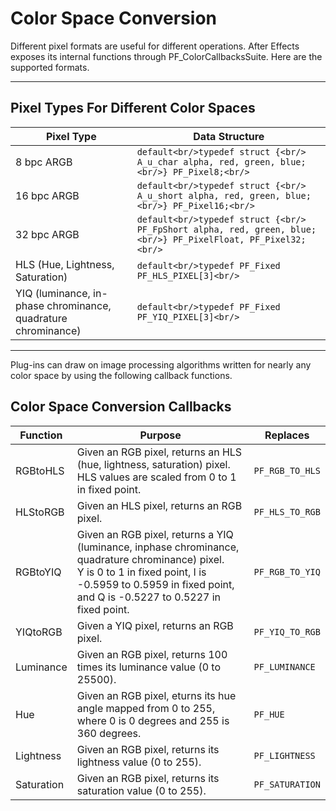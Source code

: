 <a id="effect-details-color-space-conversion"></a>

# Color Space Conversion

Different pixel formats are useful for different operations. After Effects exposes its internal functions through PF_ColorCallbacksSuite. Here are the supported formats.

---

## Pixel Types For Different Color Spaces

| **Pixel Type**                                                | **Data Structure**                                                                                                 |
|---------------------------------------------------------------|--------------------------------------------------------------------------------------------------------------------|
| 8 bpc ARGB                                                    | ```default<br/>typedef struct {<br/>  A_u_char alpha, red, green, blue;<br/>} PF_Pixel8;<br/>```                   |
| 16 bpc ARGB                                                   | ```default<br/>typedef struct {<br/>  A_u_short alpha, red, green, blue;<br/>} PF_Pixel16;<br/>```                 |
| 32 bpc ARGB                                                   | ```default<br/>typedef struct {<br/>  PF_FpShort alpha, red, green, blue;<br/>} PF_PixelFloat, PF_Pixel32;<br/>``` |
| HLS (Hue, Lightness, Saturation)                              | ```default<br/>typedef PF_Fixed PF_HLS_PIXEL[3]<br/>```                                                            |
| YIQ (luminance, in-phase chrominance, quadrature chrominance) | ```default<br/>typedef PF_Fixed PF_YIQ_PIXEL[3]<br/>```                                                            |

---

Plug-ins can draw on image processing algorithms written for nearly any color space by using the following callback functions.

## Color Space Conversion Callbacks

| **Function**   | **Purpose**                                                                                                                                                                                                         | **Replaces**    |
|----------------|---------------------------------------------------------------------------------------------------------------------------------------------------------------------------------------------------------------------|-----------------|
| RGBtoHLS       | Given an RGB pixel, returns an HLS (hue, lightness, saturation) pixel. HLS values are scaled from 0 to 1 in fixed point.                                                                                            | `PF_RGB_TO_HLS` |
| HLStoRGB       | Given an HLS pixel, returns an RGB pixel.                                                                                                                                                                           | `PF_HLS_TO_RGB` |
| RGBtoYIQ       | Given an RGB pixel, returns a YIQ (luminance, inphase chrominance, quadrature chrominance) pixel.<br/>Y is 0 to 1 in fixed point, I is -0.5959 to 0.5959 in fixed point, and Q is -0.5227 to 0.5227 in fixed point. | `PF_RGB_TO_YIQ` |
| YIQtoRGB       | Given a YIQ pixel, returns an RGB pixel.                                                                                                                                                                            | `PF_YIQ_TO_RGB` |
| Luminance      | Given an RGB pixel, returns 100 times its luminance value (0 to 25500).                                                                                                                                             | `PF_LUMINANCE`  |
| Hue            | Given an RGB pixel, eturns its hue angle mapped from 0 to 255, where 0 is 0 degrees and 255 is 360 degrees.                                                                                                         | `PF_HUE`        |
| Lightness      | Given an RGB pixel, returns its lightness value (0 to 255).                                                                                                                                                         | `PF_LIGHTNESS`  |
| Saturation     | Given an RGB pixel, returns its saturation value (0 to 255).                                                                                                                                                        | `PF_SATURATION` |
